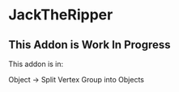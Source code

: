 # JackTheRipper
## This Addon is Work In Progress

This addon is in:

Object -> Split Vertex Group into Objects
